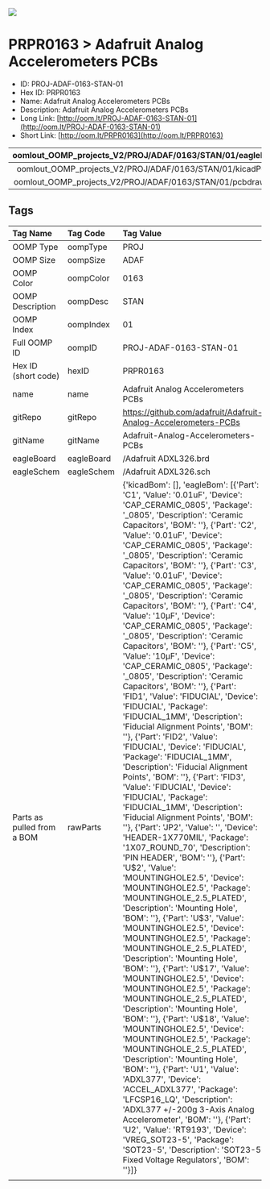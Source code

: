 


  
![][im]
# PRPR0163 > Adafruit Analog Accelerometers PCBs

- ID: PROJ-ADAF-0163-STAN-01
- Hex ID: PRPR0163
- Name: Adafruit Analog Accelerometers PCBs
- Description: Adafruit Analog Accelerometers PCBs
- Long Link: [http://oom.lt/PROJ-ADAF-0163-STAN-01](http://oom.lt/PROJ-ADAF-0163-STAN-01)
- Short Link: [http://oom.lt/PRPR0163](http://oom.lt/PRPR0163)
  

|oomlout_OOMP_projects_V2/PROJ/ADAF/0163/STAN/01/eagleImage.png|oomlout_OOMP_projects_V2/PROJ/ADAF/0163/STAN/01/eagleSchemImage.png|oomlout_OOMP_projects_V2/PROJ/ADAF/0163/STAN/01/kicadPcb3dFront.png|oomlout_OOMP_projects_V2/PROJ/ADAF/0163/STAN/01/kicadPcb3dBack.png|
| :---: | :---: | :---: | :---: |
|oomlout_OOMP_projects_V2/PROJ/ADAF/0163/STAN/01/kicadPcb3d.png|oomlout_OOMP_projects_V2/PROJ/ADAF/0163/STAN/01/bomBack.png|oomlout_OOMP_projects_V2/PROJ/ADAF/0163/STAN/01/bomFront.png|oomlout_OOMP_projects_V2/PROJ/ADAF/0163/STAN/01/pcbdraw.svg|
|oomlout_OOMP_projects_V2/PROJ/ADAF/0163/STAN/01/pcbdrawBack.svg||||

## Tags
  

|Tag Name|Tag Code|Tag Value|
| :--- | :--- | :--- |
|OOMP Type|oompType|PROJ|
|OOMP Size|oompSize|ADAF|
|OOMP Color|oompColor|0163|
|OOMP Description|oompDesc|STAN|
|OOMP Index|oompIndex|01|
|Full OOMP ID|oompID|PROJ-ADAF-0163-STAN-01|
|Hex ID (short code)|hexID|PRPR0163|
|name|name|Adafruit Analog Accelerometers PCBs|
|gitRepo|gitRepo|https://github.com/adafruit/Adafruit-Analog-Accelerometers-PCBs|
|gitName|gitName|Adafruit-Analog-Accelerometers-PCBs|
|eagleBoard|eagleBoard|/Adafruit ADXL326.brd|
|eagleSchem|eagleSchem|/Adafruit ADXL326.sch|
|Parts as pulled from a BOM|rawParts|{'kicadBom': [], 'eagleBom': [{'Part': 'C1', 'Value': '0.01uF', 'Device': 'CAP_CERAMIC_0805', 'Package': '_0805', 'Description': 'Ceramic Capacitors', 'BOM': ''}, {'Part': 'C2', 'Value': '0.01uF', 'Device': 'CAP_CERAMIC_0805', 'Package': '_0805', 'Description': 'Ceramic Capacitors', 'BOM': ''}, {'Part': 'C3', 'Value': '0.01uF', 'Device': 'CAP_CERAMIC_0805', 'Package': '_0805', 'Description': 'Ceramic Capacitors', 'BOM': ''}, {'Part': 'C4', 'Value': '10µF', 'Device': 'CAP_CERAMIC_0805', 'Package': '_0805', 'Description': 'Ceramic Capacitors', 'BOM': ''}, {'Part': 'C5', 'Value': '10µF', 'Device': 'CAP_CERAMIC_0805', 'Package': '_0805', 'Description': 'Ceramic Capacitors', 'BOM': ''}, {'Part': 'FID1', 'Value': 'FIDUCIAL', 'Device': 'FIDUCIAL', 'Package': 'FIDUCIAL_1MM', 'Description': 'Fiducial Alignment Points', 'BOM': ''}, {'Part': 'FID2', 'Value': 'FIDUCIAL', 'Device': 'FIDUCIAL', 'Package': 'FIDUCIAL_1MM', 'Description': 'Fiducial Alignment Points', 'BOM': ''}, {'Part': 'FID3', 'Value': 'FIDUCIAL', 'Device': 'FIDUCIAL', 'Package': 'FIDUCIAL_1MM', 'Description': 'Fiducial Alignment Points', 'BOM': ''}, {'Part': 'JP2', 'Value': '', 'Device': 'HEADER-1X770MIL', 'Package': '1X07_ROUND_70', 'Description': 'PIN HEADER', 'BOM': ''}, {'Part': 'U$2', 'Value': 'MOUNTINGHOLE2.5', 'Device': 'MOUNTINGHOLE2.5', 'Package': 'MOUNTINGHOLE_2.5_PLATED', 'Description': 'Mounting Hole', 'BOM': ''}, {'Part': 'U$3', 'Value': 'MOUNTINGHOLE2.5', 'Device': 'MOUNTINGHOLE2.5', 'Package': 'MOUNTINGHOLE_2.5_PLATED', 'Description': 'Mounting Hole', 'BOM': ''}, {'Part': 'U$17', 'Value': 'MOUNTINGHOLE2.5', 'Device': 'MOUNTINGHOLE2.5', 'Package': 'MOUNTINGHOLE_2.5_PLATED', 'Description': 'Mounting Hole', 'BOM': ''}, {'Part': 'U$18', 'Value': 'MOUNTINGHOLE2.5', 'Device': 'MOUNTINGHOLE2.5', 'Package': 'MOUNTINGHOLE_2.5_PLATED', 'Description': 'Mounting Hole', 'BOM': ''}, {'Part': 'U1', 'Value': 'ADXL377', 'Device': 'ACCEL_ADXL377', 'Package': 'LFCSP16_LQ', 'Description': 'ADXL377 +/-200g 3-Axis Analog Accelerometer', 'BOM': ''}, {'Part': 'U2', 'Value': 'RT9193', 'Device': 'VREG_SOT23-5', 'Package': 'SOT23-5', 'Description': 'SOT23-5 Fixed Voltage Regulators', 'BOM': ''}]}|
||||



[im]: PROJ/ADAF/0163/STAN/01/kicadPcb3d_450.png
